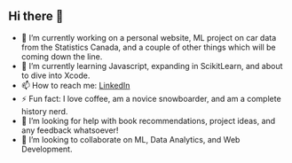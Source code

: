 ## Hi there 👋

<!--
**BillingtonDev/BillingtonDev** is a ✨ _special_ ✨ repository because its `README.md` (this file) appears on your GitHub profile.

Here are some ideas to get you started:
- 😄 Pronouns: ...
-->
- 🔭 I’m currently working on a personal website, ML project on car data from the Statistics Canada, and a couple of other things which will be coming down the line.
- 🌱 I’m currently learning Javascript, expanding in ScikitLearn, and about to dive into Xcode.
- 📫 How to reach me: [LinkedIn](https://www.linkedin.com/in/micah-billington/)
- ⚡ Fun fact: I love coffee, am a novice snowboarder, and am a complete history nerd.
- 🤔 I’m looking for help with book recommendations, project ideas, and any feedback whatsoever!
- 👯 I’m looking to collaborate on ML, Data Analytics, and Web Development.
